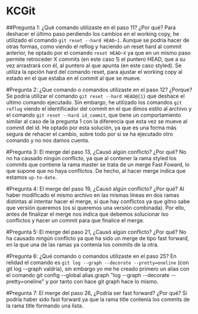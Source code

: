 # KCGit

##Pregunta 1: ¿Qué comando utilizaste en el paso 11? ¿Por qué?
Para deshacer el último paso perdiendo los cambios en el working copy, he 
utilizado el comando `git reset --hard HEAD~1`. Aunque se podría hacer de 
otras formas, como viendo el reflog y haciendo un reset hard al commit 
anterior, he optado por el comando `reset HEAD~X` ya que en un mismo paso 
permite retroceder X commits (en este caso 1) el puntero HEAD, que a su vez 
arrastrará con él, al puntero al que apunta (en este caso styled). Se utiliza 
la opción hard del comando reset, para ajustar el working copy al estado en el
que estaba en el commit al que se mueve.

#Pregunta 2: ¿Que comando o comandos utilizaste en el paso 12? ¿Porque?
Se podría utilizar el comando `git reset --hard HEAD@{1}` que deshace el 
ultimo comando ejecutado. Sin embargo, he utilizado los comandos `git reflog`
viendo el identificador del commit en el que dimos estilo al archivo y el 
comando `git reset --hard id_commit`, que tiene un comportamiento similar al
caso de la pregunta 1 con la diferencia que esta vez se mueve al commit del id.
He optado por esta solución, ya que es una forma más segura de rehacer el 
cambio, sobre todo por si se ha ejecutado otro comando y no nos damos cuenta. 

#Pregunta 3: El merge del paso 13, ¿Causó algún conflicto? ¿Por qué?
No no ha causado ningún conflicto, ya que al contener la rama styled los
commits que contiene la rama master se trata de un merge Fast Foward, lo que 
supone que no haya conflictos. De hecho, al hacer merge indica que estamos
`up-to-date`.

#Pregunta 4: El merge del paso 19, ¿Causó algún conflicto? ¿Por qué?
Al haber modificado el mismo archivo en las mismas líneas en dos ramas 
distintas al intentar hacer el merge, sí que hay conflictos ya que gitno sabe
que versión queremos (os si queremos una versión combinada). Por ello, antes
de finalizar el merge nos indica que debemos solucionar lso conflictos y hacer
un commit para que finalice el merge.

#Pregunta 5: El merge del paso 21, ¿Causó algún conflicto? ¿Por qué?
No ha causado ningún conflicto ya que ha sido un merge de tipo fast forward,  
en la que una de las ramas ya contenía los commits de la otra.

#Pregunta 6: ¿Qué comando o comandos utilizaste en el paso 25?
En relidad el comando es `git log --graph --decorate --pretty=oneline` (con
git log --graph valdría), sin embargo yo me he creado primero un alias con el
comando git config --global alias.graph "log --graph --decorate --pretty=oneline"
y por tanto con hace git graph hace lo mismo.

#Pregunta 7: El merge del paso 26, ¿Podría ser fast forward? ¿Por qué?
Sí podría haber sido fast forward ya que la rama title contenía los commits
de la rama title formando una lista.
